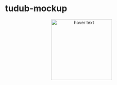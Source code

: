 # tudub-mockup

<p align="center">

  
  <img src="https://drive.google.com/uc?export=view&id=1Ql2BsSMIquJxvEc9KV9hS5_QcCO2KDu8" width="200" title="hover text">  
 
</p>
